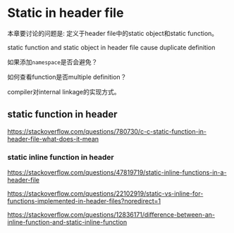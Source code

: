 # Static in header file

本章要讨论的问题是: 定义于header file中的static object和static function。

static function and static object in header file cause duplicate definition

如果添加`namespace`是否会避免？

如何查看function是否multiple definition？



compiler对internal linkage的实现方式。

## static function in header



https://stackoverflow.com/questions/780730/c-c-static-function-in-header-file-what-does-it-mean



### static inline function in header

https://stackoverflow.com/questions/47819719/static-inline-functions-in-a-header-file

https://stackoverflow.com/questions/22102919/static-vs-inline-for-functions-implemented-in-header-files?noredirect=1

https://stackoverflow.com/questions/12836171/difference-between-an-inline-function-and-static-inline-function



